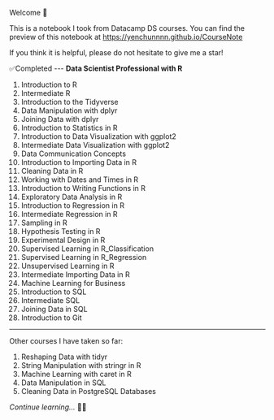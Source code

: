 Welcome 🙂

This is a notebook I took from Datacamp DS courses. You can find the preview of this notebook at https://yenchunnnn.github.io/CourseNote

If you think it is helpful, please do not hesitate to give me a star!

✅Completed --- **Data Scientist Professional with R**

1.  Introduction to R
2.  Intermediate R
3.  Introduction to the Tidyverse
4.  Data Manipulation with dplyr
5.  Joining Data with dplyr
6.  Introduction to Statistics in R
7.  Introduction to Data Visualization with ggplot2
8.  Intermediate Data Visualization with ggplot2
9.  Data Communication Concepts
10. Introduction to Importing Data in R
11. Cleaning Data in R
12. Working with Dates and Times in R
13. Introduction to Writing Functions in R
14. Exploratory Data Analysis in R
15. Introduction to Regression in R
16. Intermediate Regression in R
17. Sampling in R
18. Hypothesis Testing in R
19. Experimental Design in R
20. Supervised Learning in R_Classification
21. Supervised Learning in R_Regression
22. Unsupervised Learning in R
23. Intermediate Importing Data in R
24. Machine Learning for Business
25. Introduction to SQL
26. Intermediate SQL
27. Joining Data in SQL
28. Introduction to Git

------------------------------------------------------------------------

Other courses I have taken so far:

1.  Reshaping Data with tidyr
2.  String Manipulation with stringr in R
3.  Machine Learning with caret in R
4.  Data Manipulation in SQL
5.  Cleaning Data in PostgreSQL Databases

*Continue learning...* 👩‍💻
